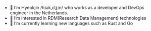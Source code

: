 - 👋 I’m Hyeokjin /hɪək,dʒɪn/ who works as a developer and DevOps engineer in the Netherlands.
- 👀 I’m interested in RDM(Research Data Management) technologies
- 🌱 I’m currently learning new languages such as Rust and Go

<!---
H-Kwon/H-Kwon is a ✨ special ✨ repository because its `README.md` (this file) appears on your GitHub profile.
You can click the Preview link to take a look at your changes.
--->
